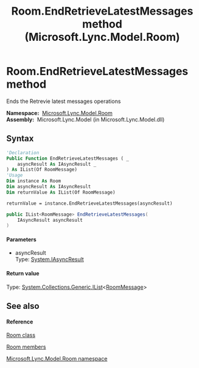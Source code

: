 ﻿---
title: Room.EndRetrieveLatestMessages method  (Microsoft.Lync.Model.Room)
TOCTitle: 'EndRetrieveLatestMessages method '
ms:assetid: M:Microsoft.Lync.Model.Room.Room.EndRetrieveLatestMessages(System.IAsyncResult)_DI_3_UC_OCS14MrefLyncWPF
ms:mtpsurl: https://msdn.microsoft.com/en-us/library/microsoft.lync.model.room.room.endretrievelatestmessages(v=office.15)
ms:contentKeyID: 48592865
ms.date: 07/28/2014
mtps_version: v=office.15
f1_keywords:
- Microsoft.Lync.Model.Room.Room.EndRetrieveLatestMessages
dev_langs:
- CSharp
- JScript
- VB
- other
---

# Room.EndRetrieveLatestMessages method

Ends the Retrevie latest messages operations

**Namespace:**  [Microsoft.Lync.Model.Room](microsoft-lync-model-room-namespace_2.md)  
**Assembly:**  Microsoft.Lync.Model (in Microsoft.Lync.Model.dll)

## Syntax

``` vb
'Declaration
Public Function EndRetrieveLatestMessages ( _
    asyncResult As IAsyncResult _
) As IList(Of RoomMessage)
'Usage
Dim instance As Room
Dim asyncResult As IAsyncResult
Dim returnValue As IList(Of RoomMessage)

returnValue = instance.EndRetrieveLatestMessages(asyncResult)
```

``` csharp
public IList<RoomMessage> EndRetrieveLatestMessages(
    IAsyncResult asyncResult
)
```

#### Parameters

  - asyncResult  
    Type: [System.IAsyncResult](http://msdn2.microsoft.com/en-us/library/ft8a6455)  

#### Return value

Type: [System.Collections.Generic.IList](http://msdn2.microsoft.com/en-us/library/5y536ey6)\<[RoomMessage](roommessage-class-microsoft-lync-model-room_2.md)\>  

## See also

#### Reference

[Room class](room-class-microsoft-lync-model-room_2.md)

[Room members](room-members-microsoft-lync-model-room_2.md)

[Microsoft.Lync.Model.Room namespace](microsoft-lync-model-room-namespace_2.md)

